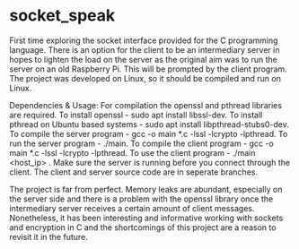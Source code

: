 # socket_speak
First time exploring the socket interface provided for the C programming language.
There is an option for the client to be an intermediary server in hopes to lighten the load on the server as the original aim was to run the server on an old Raspberry Pi. This will be prompted by the client program. 
The project was developed on Linux, so it should be compiled and run on Linux.

Dependencies & Usage:
For compilation the openssl and pthread libraries are required.
To install openssl - sudo apt install libssl-dev.
To install pthread on Ubuntu based systems - sudo apt install libpthread-stubs0-dev.
To compile the server program - gcc -o main *.c -lssl -lcrypto -lpthread.
To run the server program - ./main.
To compile the client program - gcc -o main *.c -lssl -lcrypto -lpthread.
To use the client program - ./main <host_ip> <portnum>.
Make sure the server is running before you connect through the client.
The client and server source code are in seperate branches.

The project is far from perfect. Memory leaks are abundant, especially on the server side and there is a problem with the openssl library once the intermediary server receives a certain amount of client messages.
Nonetheless, it has been interesting and informative working with sockets and encryption in C and the shortcomings of this project are a reason to revisit it in the future. 
